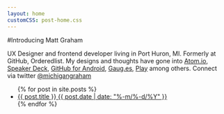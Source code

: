 ```yaml
---
layout: home
customCSS: post-home.css
---
```


<article>
#Introducing Matt Graham

UX Designer and frontend developer living in Port Huron, MI. Formerly at GitHub, Orderedlist. My designs and thoughts have gone into <a href="http://atom.io">Atom.io</a>, <a href="http://speakerdeck.com" target="_blank">Speaker Deck</a>, <a href="https://play.google.com/store/apps/details?id=com.github.mobile&hl=en" target="_blank">GitHub for Android</a>, <a href="http://gaug.es" target="_blank">Gaug.es</a>, <a href="https://github.com/play/play/" target="_blank">Play</a> among others. Connect via twitter <a href="http://twitter.com/michigangraham" target="_blank">@michigangraham</a>

<ul class="postings">
  {% for post in site.posts %}
      <li class="{% cycle 'even', 'odd' %}">
        <a href="{{ post.url }}">
          <span class="article-title">{{ post.title }}</span>
          <span class="article-date">{{ post.date | date: "%-m/%-d/%Y" }}</span>
        </a>
      </li>
  {% endfor %}
</ul>

</article>
